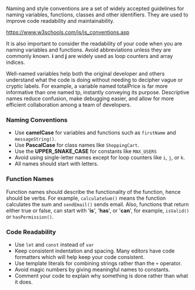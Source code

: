 
Naming and style conventions are a set of widely accepted guidelines for naming variables, functions, classes and other identifiers. They are used to improve code readability and maintainability.

https://www.w3schools.com/js/js_conventions.asp

It is also important to consider the readability of your code when you are naming variables and functions. Avoid abbreviations unless they are commonly known. **i** and **j** are widely used as loop counters and array indices.

Well-named variables help both the original developer and others understand what the code is doing without needing to decipher vague or cryptic labels. For example, a variable named totalPrice is far more informative than one named tp, instantly conveying its purpose. Descriptive names reduce confusion, make debugging easier, and allow for more efficient collaboration among a team of developers.

### Naming Conventions
- Use **camelCase** for variables and functions such as `firstName` and `messageString()`. 
- Use **PascalCase** for class names like `ShoppingCart`. 
- Use the **UPPER_SNAKE_CASE** for constants like `MAX_USERS`
- Avoid using single-letter names except for loop counters like `i`, `j`, or `k`.
- All names should start with letters.

### Function Names
Function names should describe the functionality of the function, hence should be verbs. For example, `calculateSum()` means the function calculates the sum and `sendEmail()` sends email. Also, functions that return either true or false, can start with '**is**', '**has**', or '**can**', for example, `isValid()` or `hasPermission()`.

### Code Readability
- Use `let` and `const` instead of `var`
- Keep consistent indentation and spacing. Many editors have code formatters which will help keep your code consistent. 
- Use template literals for combining strings rather than the `+` operator. 
- Avoid magic numbers by giving meaningful names to constants. 
- Comment your code to explain why something is done rather than what it does.
